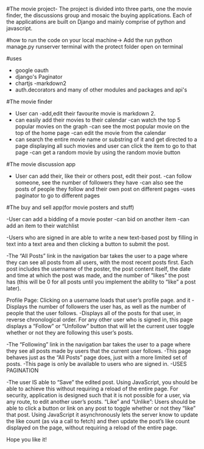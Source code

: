  #The movie project-
The project is divided into three parts, one the movie finder, the discussions group and mosaic the buying applications.
Each of the applications are built on Django and mainly comprise of python and javascript.

#how to run the code on your local machine->
Add the run python manage.py runserver terminal with the protect folder open on terminal

#uses
- google oauth
- django's Paginator
- chartjs
-markdown2
- auth.decorators
and many of other modules and packages and api's

#The movie finder
- User can 
-add,edit their favourite movie is markdown 2.
- can easily add their movies to their calendar
-can watch the top 5 popular movies on the graph
-can see the most popular movie on the top of the home page
-can edit the movie from the calendar
- can search the entire movie name or substring of it and get directed to a page displaying all such movies and user can click the item to go to that page
-can get a random movie by using the random movie button 


#The movie discussion app

- User can add their, like their or others post, edit their post.
-can follow someone, see the number of followers they have
-can also see the posts of people they follow and their own post on different pages
-uses paginator to go to different pages

#The buy and sell app(for movie posters and stuff)

-User can add a bidding of a movie poster 
-can bid on another item 
-can add an item to their watchlist

-Users who are signed in are able to write a new text-based post by filling in text into a text area and then clicking a button to submit the post.

-The “All Posts” link in the navigation bar takes the user to a page where they can see all posts from all users, with the most recent posts first.
Each post includes the username of the poster, the post content itself, the date and time at which the post was made, and the number of “likes” the post has (this will be 0 for all posts until you implement the ability to “like” a post later).

Profile Page: Clicking on a username loads that user’s profile page. 
and it
-Displays the number of followers the user has, as well as the number of people that the user follows.
-Displays all of the posts for that user, in reverse chronological order.
For any other user who is signed in, this page displays a “Follow” or “Unfollow” button that will let the current user toggle whether or not they are following this user’s posts.

 -The “Following” link in the navigation bar takes the user to a page where they see all posts made by users that the current user follows.
-This page behaves just as the “All Posts” page does, just with a more limited set of posts.
-This page is only be available to users who are signed in.
-USES PAGINATION

-The user IS able to “Save” the edited post. Using JavaScript, you should be able to achieve this without requiring a reload of the entire page.
For security, application is designed such that it is not possible for a user, via any route, to edit another user’s posts.
“Like” and “Unlike”: Users should be able to click a button or link on any post to toggle whether or not they “like” that post.
Using JavaScript it asynchronously lets the server know to update the like count (as via a call to fetch) and then update the post’s like count displayed on the page, without requiring a reload of the entire page.

Hope you like it!


